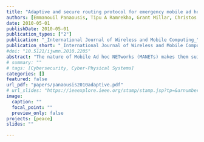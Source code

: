 ```yaml
---
title: "Adaptive and secure routing protocol for emergency mobile ad hoc networks"
authors: [Emmanouil Panaousis, Tipu A Ramrekha, Grant Millar, Christos Politis]
date: 2010-05-01
publishDate: 2010-05-01
publication_types: ["2"]
publication: "_International Journal of Wireless and Mobile Computing_"
publication_short: "_International Journal of Wireless and Mobile Computing_"
#doi: "10.5121/ijwmn.2010.2205"
abstract: "The nature of Mobile Ad hoc NETworks (MANETs) makes them suitable to be utilized in the context of an extreme emergency for all involved rescue teams. We use the term emergency MANETs (eMANETs) in order to describe next generation IP-based networks, which are deployed in emergency cases such as forest fires and terrorist attacks. The main goal within the realm of eMANETs is to provide emergency workers with intelligent devices such as smart phones and PDAs. This technology allows communication \"islets\" to be established between the members of the same or different emergency teams (policemen, firemen, paramedics). In this article, we discuss an adaptive and secure routing protocol developed for the purposes of eMANETs. We evaluate the performance of the protocol by comparing it with other widely used routing protocols for MANETs. We finally show that the overhead introduced due to security considerations is affordable to support secure ad-hoc communications among lightweight devices."
# summary: ""
# tags: [Cybersecurity, Cyber-Physical Systems]
categories: []
featured: false
url_pdf: "papers/panaousis2010adaptive.pdf"
# url_slides: "https://ieeexplore.ieee.org/stamp/stamp.jsp?tp=&arnumber=8894107"
image:
  caption: ""
  focal_point: ""
  preview_only: false
projects: [peace]
slides: ""

---
```

